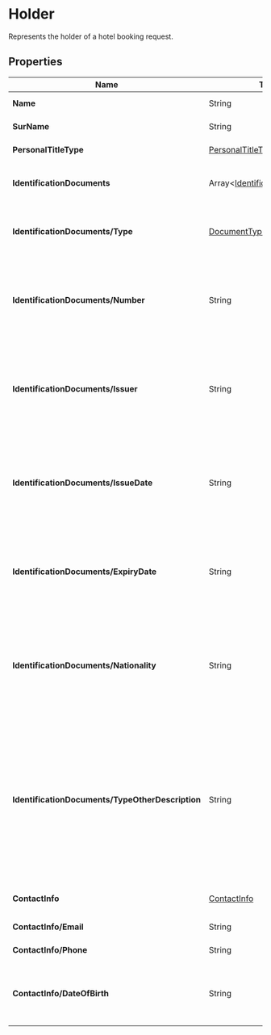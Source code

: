 # Holder

Represents the holder of a hotel booking request.

## Properties

| Name | Type | Description |
|------|------|-------------|
| **Name** | String | The name of the holder. |
| **SurName** | String | The surname of the holder. |
| **PersonalTitleType** | [PersonalTitleType](/docs/apis/for-sellers/connectors-pull-developers-api/api-reference/personaltitletype) | The personal title type of the holder. |
| **IdentificationDocuments** |  Array&lt;[IdentificationDocument](/docs/apis/for-sellers/connectors-pull-developers-api/api-reference/identification-document)&gt; | The collection of passenger identification documents. |
| **IdentificationDocuments/Type** | [DocumentType](/docs/apis/for-sellers/connectors-pull-developers-api/api-reference/document-type) | Document type represented as an enum. <details><summary>Document Type Options</summary><div><div><table><thead><tr><th><strong>Document Type</strong></th><th><strong>Description</strong></th></tr></thead><tbody><tr><td>NONE</td><td>No identification document type has been specified. This value can be used when no document is required.</td></tr><tr><td>DNI</td><td>National Identity Card (DNI). Used in Spain and some Latin American countries as the main national identification document issued to citizens.</td></tr><tr><td>NIE</td><td>Foreigner Identity Card (NIE). Used in Spain for non-citizens or foreign residents who have legal status in the country.</td></tr><tr><td>PAS</td><td>Passport. Official travel document issued by a government to certify the holder's identity and nationality for international travel.</td></tr><tr><td>DRIVER_LICENSE</td><td>Driver's License. Official document issued by a governmental authority authorizing the holder to operate motor vehicles.</td></tr><tr><td>CPF</td><td>CPF (Individual Taxpayer Registry). Personal taxpayer identification number used in Brazil for both tax and identity verification purposes.</td></tr><tr><td>PAN</td><td>PAN (Permanent Account Number). Tax identification number issued in India for financial and taxation purposes.</td></tr><tr><td>SSN</td><td>SSN (Social Security Number). Identification number used in the United States for social security, taxation, and general identity verification.</td></tr><tr><td>OTHER</td><td>Other identification document not covered by the predefined list. When this value is used, the <code>TypeOtherDescription</code> field must specify the document's nature.</td></tr></tbody></table></div></div></details> |
| **IdentificationDocuments/Number** | String | Represents the unique identification number on the document. This property is optional when `Type` is set to `DocumentType.OTHER`. |
| **IdentificationDocuments/Issuer** | String | Represents the issuing authority or country that issued the identification document. Use the country code defined by the ISO 3166-1 alpha-2 standard. |
| **IdentificationDocuments/IssueDate** | String | Represents the date when the identification document was issued. The date must be formatted according to the  ISO 8601 format (YYYY-MM-DD). |
| **IdentificationDocuments/ExpiryDate** | String | Represents the expiration date of the identification document. The date must be formatted according to the  ISO 8601 format (YYYY-MM-DD). |
| **IdentificationDocuments/Nationality** | String | Represents the nationality of the passenger associated with the identification document. Use the country code defined by the ISO 3166-1 alpha-2 standard. |
| **IdentificationDocuments/TypeOtherDescription** | String | Provides an additional textual description of the identification document when the `Type` is set to `DocumentType.OTHER`. The description should clearly specify the document's purpose or nature. This property is mandatory when `Type` is set to `DocumentType.OTHER`. |
| **ContactInfo** | [ContactInfo](/docs/apis/for-sellers/connectors-pull-developers-api/api-reference/contactinfo) | The contact information of the holder. |
| **ContactInfo/Email** | String | The email address of the passenger. |
| **ContactInfo/Phone** | String | The phone number of the passenger. |
| **ContactInfo/DateOfBirth** | String | Date of birth of the passenger, represented as a string in ISO 8601 format (YYYY-MM-DD). |
